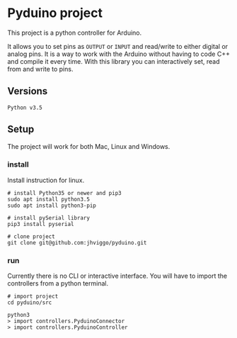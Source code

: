 # Pyduino project
This project is a python controller for Arduino.

It allows you to set pins as `OUTPUT` or `INPUT` and read/write to either digital or analog pins. It is a way to work with the Arduino without having to code C++ and compile it every time. With this library you can interactively set, read from and write to pins.

## Versions
```
Python v3.5
```

## Setup
The project will work for both Mac, Linux and Windows.
### install
Install instruction for linux.
```
# install Python35 or newer and pip3
sudo apt install python3.5
sudo apt install python3-pip

# install pySerial library
pip3 install pyserial

# clone project
git clone git@github.com:jhviggo/pyduino.git
```

### run
Currently there is no CLI or interactive interface. You will have to import the controllers from a python terminal.
```
# import project
cd pyduino/src

python3
> import controllers.PyduinoConnector
> import controllers.PyduinoController
```